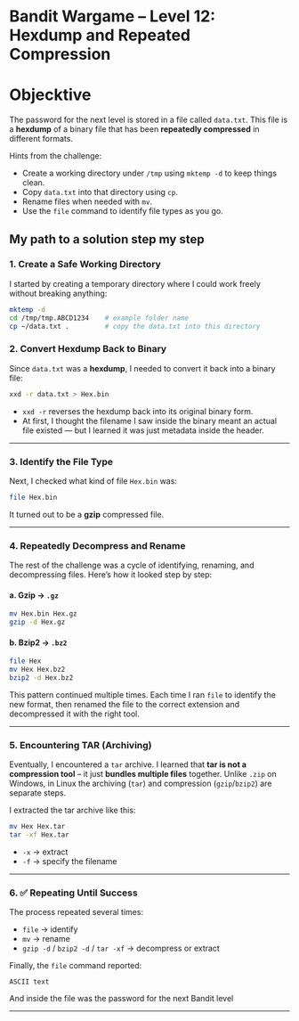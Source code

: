 


# Bandit Wargame – Level 12: Hexdump and Repeated Compression

 # Objecktive
 
The password for the next level is stored in a file called `data.txt`. This file is a **hexdump** of a binary file that has been **repeatedly compressed** in different formats.  

 Hints from the challenge:
- Create a working directory under `/tmp` using `mktemp -d` to keep things clean.
- Copy `data.txt` into that directory using `cp`.
- Rename files when needed with `mv`.
- Use the `file` command to identify file types as you go.



## My path to a solution step my step

### 1. Create a Safe Working Directory
I started by creating a temporary directory where I could work freely without breaking anything:
```bash
mktemp -d
cd /tmp/tmp.ABCD1234    # example folder name
cp ~/data.txt .         # copy the data.txt into this directory
````



### 2. Convert Hexdump Back to Binary

Since `data.txt` was a **hexdump**, I needed to convert it back into a binary file:

```bash
xxd -r data.txt > Hex.bin
```

* `xxd -r` reverses the hexdump back into its original binary form.
* At first, I thought the filename I saw inside the binary meant an actual file existed — but I learned it was just metadata inside the header.

---

### 3.  Identify the File Type

Next, I checked what kind of file `Hex.bin` was:

```bash
file Hex.bin
```

It turned out to be a **gzip** compressed file.

---

### 4.  Repeatedly Decompress and Rename

The rest of the challenge was a cycle of identifying, renaming, and decompressing files.
Here’s how it looked step by step:

#### a. Gzip → `.gz`

```bash
mv Hex.bin Hex.gz
gzip -d Hex.gz
```

#### b. Bzip2 → `.bz2`

```bash
file Hex
mv Hex Hex.bz2
bzip2 -d Hex.bz2
```

This pattern continued multiple times. Each time I ran `file` to identify the new format, then renamed the file to the correct extension and decompressed it with the right tool.

---

### 5.  Encountering TAR (Archiving)

Eventually, I encountered a `tar` archive.
I learned that **tar is not a compression tool** – it just **bundles multiple files** together. Unlike `.zip` on Windows, in Linux the archiving (`tar`) and compression (`gzip`/`bzip2`) are separate steps.

I extracted the tar archive like this:

```bash
mv Hex Hex.tar
tar -xf Hex.tar
```

* `-x` → extract
* `-f` → specify the filename

---

### 6. ✅ Repeating Until Success

The process repeated several times:

* `file` → identify
* `mv` → rename
* `gzip -d` / `bzip2 -d` / `tar -xf` → decompress or extract

Finally, the `file` command reported:

```
ASCII text
```

And inside the file was the password for the next Bandit level

---

